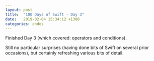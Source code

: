 ```yaml
---
layout: post
title:  "100 Days of Swift - Day 3"
date:   2019-02-04 15:34:12 +1300
categories: ohdos
---
```

Finished Day 3 (which covered: operators and conditions).

Still no particular surprises (having done bits of Swift on several prior occasions), but certainly refreshing various bits of detail.
